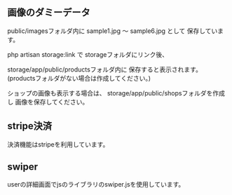 <h2>画像のダミーデータ</h2>
public/imagesフォルダ内に
sample1.jpg 〜 sample6.jpg として
保存しています。

php artisan storage:link で
storageフォルダにリンク後、

storage/app/public/productsフォルダ内に
保存すると表示されます。
(productsフォルダがない場合は作成してください。)

ショップの画像も表示する場合は、
storage/app/public/shopsフォルダを作成し
画像を保存してください。

<h2>stripe決済</h2>
決済機能はstripeを利用しています。

<h2>swiper</h2>
userの詳細画面でjsのライブラリのswiper.jsを使用しています。

